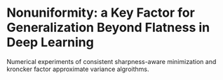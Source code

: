 # Nonuniformity: a Key Factor for Generalization Beyond Flatness in Deep Learning
Numerical experiments of consistent sharpness-aware minimization and kroncker factor approximate variance algroithms.
